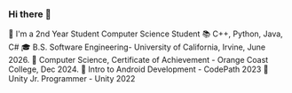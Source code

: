 ### Hi there 👋

🌱 I'm a 2nd Year Student Computer Science Student
:books: C++, Python, Java, C#
:mortar_board: B.S. Software Engineering- University of California, Irvine, June 2026. 
:scroll: Computer Science, Certificate of Achievement - Orange Coast College, Dec 2024.
:scroll: Intro to Android Development - CodePath 2023
:scroll: Unity Jr. Programmer - Unity 2022


<!--
**TedmanNguyen/TedmanNguyen** is a ✨ _special_ ✨ repository because its `README.md` (this file) appears on your GitHub profile.

Here are some ideas to get you started:

- 🔭 I’m currently working on ...
- 🌱 I’m currently learning ...
- 👯 I’m looking to collaborate on ...
- 🤔 I’m looking for help with ...
- 💬 Ask me about ...
- 📫 How to reach me: ...

- ⚡ Fun fact: ...
-->
